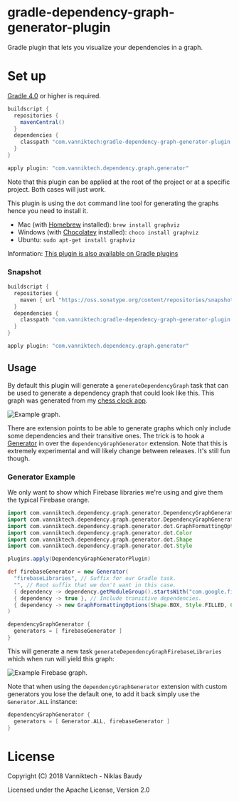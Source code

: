 # gradle-dependency-graph-generator-plugin

Gradle plugin that lets you visualize your dependencies in a graph.

# Set up

[Gradle 4.0](https://docs.gradle.org/4.0/release-notes.html) or higher is required.

```gradle
buildscript {
  repositories {
    mavenCentral()
  }
  dependencies {
    classpath "com.vanniktech:gradle-dependency-graph-generator-plugin:0.4.1"
  }
}

apply plugin: "com.vanniktech.dependency.graph.generator"
```

Note that this plugin can be applied at the root of the project or at a specific project. Both cases will just work.

This plugin is using the `dot` command line tool for generating the graphs hence you need to install it.
  - Mac (with [Homebrew](https://brew.sh/) installed): `brew install graphviz`
  - Windows (with [Chocolatey](https://chocolatey.org/) installed): `choco install graphviz`
  - Ubuntu: `sudo apt-get install graphviz`

Information: [This plugin is also available on Gradle plugins](https://plugins.gradle.org/plugin/com.vanniktech.dependency.graph.generator)

### Snapshot

```gradle
buildscript {
  repositories {
    maven { url "https://oss.sonatype.org/content/repositories/snapshots" }
  }
  dependencies {
    classpath "com.vanniktech:gradle-dependency-graph-generator-plugin:0.4.1-SNAPSHOT"
  }
}

apply plugin: "com.vanniktech.dependency.graph.generator"
```

## Usage

By default this plugin will generate a `generateDependencyGraph` task that can be used to generate a dependency graph that could look like this. This graph was generated from my [chess clock app](https://play.google.com/store/apps/details?id=com.vanniktech.chessclock).

![Example graph.](example.png)

There are extension points to be able to generate graphs which only include some dependencies and their transitive ones. The trick is to hook a [Generator](./src/main/kotlin/com/vanniktech/dependency/graph/generator/DependencyGraphGeneratorExtension.kt) in over the `dependencyGraphGenerator` extension. Note that this is extremely experimental and will likely change between releases. It's still fun though.

### Generator Example

We only want to show which Firebase libraries we're using and give them the typical Firebase orange.

```groovy
import com.vanniktech.dependency.graph.generator.DependencyGraphGeneratorPlugin
import com.vanniktech.dependency.graph.generator.DependencyGraphGeneratorExtension.Generator
import com.vanniktech.dependency.graph.generator.dot.GraphFormattingOptions
import com.vanniktech.dependency.graph.generator.dot.Color
import com.vanniktech.dependency.graph.generator.dot.Shape
import com.vanniktech.dependency.graph.generator.dot.Style

plugins.apply(DependencyGraphGeneratorPlugin)

def firebaseGenerator = new Generator(
  "firebaseLibraries", // Suffix for our Gradle task.
  "", // Root suffix that we don't want in this case.
  { dependency -> dependency.getModuleGroup().startsWith("com.google.firebase") }, // Only want Firebase.
  { dependency -> true }, // Include transitive dependencies.
  { dependency -> new GraphFormattingOptions(Shape.BOX, Style.FILLED, Color.fromRgb(255, 203, 43)) }, // Give them some color.
)

dependencyGraphGenerator {
  generators = [ firebaseGenerator ]
}
```

This will generate a new task `generateDependencyGraphFirebaseLibraries` which when run will yield this graph:

![Example Firebase graph.](example-firebase.png)

Note that when using the `dependencyGraphGenerator` extension with custom generators you lose the default one, to add it back simply use the `Generator.ALL` instance:

```groovy
dependencyGraphGenerator {
  generators = [ Generator.ALL, firebaseGenerator ]
}
```
# License

Copyright (C) 2018 Vanniktech - Niklas Baudy

Licensed under the Apache License, Version 2.0
